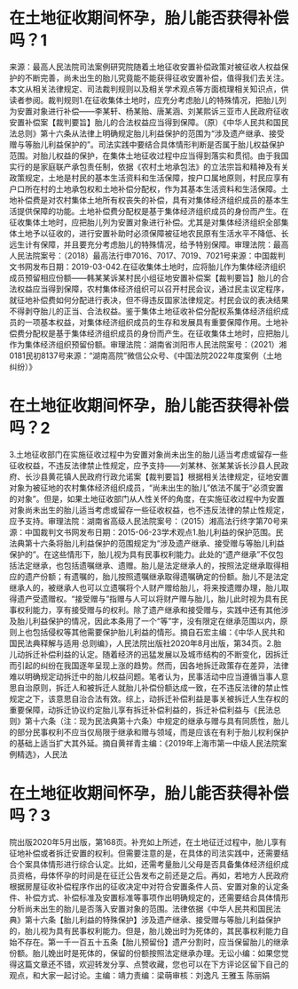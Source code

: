 # 在土地征收期间怀孕，胎儿能否获得补偿吗？1

来源：最高人民法院司法案例研究院随着土地征收安置补偿政策对被征收人权益保护的不断完善，尚未出生的胎儿究竟能不能获得征收安置补偿，值得我们去关注。本文从相关法律规定、司法裁判规则以及相关学术观点等方面梳理相关知识点，供读者参阅。裁判规则1.在征收集体土地时，应充分考虑胎儿的特殊情况，把胎儿列为安置对象进行补偿——李某轩、杨某贻、唐某涵、刘某熙诉三亚市人民政府征收安置补偿案【裁判要旨】胎儿的合法权益应当得到保障。（原）《中华人民共和国民法总则》第十六条从法律上明确规定胎儿利益保护的范围为“涉及遗产继承、接受赠与等胎儿利益保护的”。司法实践中要结合具体情形判断是否属于胎儿权益保护范围。对胎儿权益的保护，在集体土地征收过程中应当得到落实和贯彻。由于我国实行的是家庭联产承包责任制，依据《农村土地承包法》的立法宗旨和精神及有关政策规定，土地是村民的基本生活资料和生活保障，按户口属地原则，村民应享有户口所在村的土地承包权和土地补偿分配权，作为其基本生活资料和生活保障。土地补偿费是对农村集体土地所有权丧失的补偿，具有对集体经济组织成员的基本生活提供保障的功能。土地补偿费分配权是基于集体经济组织成员的身份而产生。在征收集体土地时，应把胎儿列为安置对象进行补偿。尤其是对集体经济组织全部集体土地予以征收的，进行安置补助时必须保障被征地农民原有生活水平不降低、长远生计有保障，并且要充分考虑胎儿的特殊情况，给予特别保障。审理法院：最高人民法院案号：（2018）最高法行申7016、7017、7019、7021号来源：中国裁判文书网发布日期：2019-03-042.在征收集体土地时，应将胎儿作为集体经济组织成员预留相应份额——韩某某诉某村民小组征地安置补偿案【裁判要旨】胎儿的合法权益应当得到保障，农村集体经济组织可以召开村民会议，通过民主议定程序，就征地补偿费如何分配进行表决，但不得违反国家法律规定。村民会议的表决结果不得剥夺胎儿的正当、合法权益。鉴于集体土地征收补偿分配权系集体经济组织成员的一项基本权益，对集体经济组织成员的生存和发展具有重要保障作用。土地补偿费分配权是基于集体经济组织成员的身份而产生。在征收集体土地时，应把胎儿作为集体经济组织预留份额。审理法院：湖南省浏阳市人民法院案号：（2021）湘0181民初8137号来源：“湖南高院”微信公众号、《中国法院2022年度案例（土地纠纷）》

# 在土地征收期间怀孕，胎儿能否获得补偿吗？2

3.土地征收部门在实施征收过程中为安置对象尚未出生的胎儿适当考虑或留存一些征收权益，不违反法律禁止性规定，应予支持——刘某林、张某某诉长沙县人民政府、长沙县黄花镇人民政府行政允诺案【裁判要旨】根据相关法律规定，征地安置对象为被征地的农村集体经济组织成员，“尚未出生的胎儿”依法不属于“必须安置的对象”。但是，如果土地征收部门从人性关怀的角度，在实施征收过程中为安置对象尚未出生的胎儿适当考虑或留存一些征收权益，也不违反法律的禁止性规定，应予支持。审理法院：湖南省高级人民法院案号：（2015）湘高法行终字第70号来源：中国裁判文书网发布日期：2015-06-23学术观点1.胎儿利益的保护范围。民法典第十六条将胎儿利益保护的范围规定为“涉及遗产继承、接受赠与等胎儿利益保护的”。在这些情形下，胎儿视为具有民事权利能力。此处的“遗产继承”不仅包括法定继承，也包括遗嘱继承、遗赠。胎儿是法定继承人的，按照法定继承取得相应的遗产份额；有遗嘱的，胎儿按照遗嘱继承取得遗嘱确定的份额。胎儿不是法定继承人的，被继承人也可以立遗嘱将个人财产赠给胎儿，将来按遗赠办理，胎儿取得遗产受遗赠权。“接受赠与”指赠与人可以将财产赠与胎儿，胎儿此时视为具有民事权利能力，享有接受赠与的权利。除了遗产继承和接受赠与，实践中还有其他涉及胎儿利益保护的情况，因此本条用了一个“等”字，没有限定在继承范围以内，原则上也包括侵权等其他需要保护胎儿利益的情形。摘自石宏主编：《中华人民共和国民法典释解与适用·总则编》，人民法院出版社2020年8月出版，第34页。2.胎儿动拆迁补偿利益的认定。随着经济的迅猛发展以及城市结构的不断变化，因拆迁而引起的纠纷在我国逐年呈现上涨的趋势。然而，因各地拆迁政策存在差异，法律难以明确规定动拆迁中的胎儿权益问题。笔者认为，民事活动中应当遵循当事人意思自治原则，拆迁人和被拆迁人就胎儿补偿份额达成一致，在不违反法律的禁止性规定之下，该意思自治合法有效。综上，动拆迁补偿利益是事关被拆迁人生存权的重要保障，动拆迁协议约定胎儿享有拆迁补偿利益的，拆迁补偿利益与《民法总则》第十六条（注：现为民法典第十六条）中规定的继承与赠与具有同质性，胎儿的部分民事权利不应当仅局限于继承和赠与领域，而是应该在有利于胎儿权利保护的基础上适当扩大其外延。摘自黄祥青主编：《2019年上海市第一中级人民法院案例精选》，人民法

# 在土地征收期间怀孕，胎儿能否获得补偿吗？3

院出版2020年5月出版，第168页。补充如上所述，在土地征迁过程中，胎儿享有征地补偿或者拆迁安置的权利。但需要注意的是，在具体的司法实践中，还需要结合个案具体情形进行综合认定。比如，还需考量胎儿父母是否具备集体经济组织成员资格，母体怀孕的时间是在征迁公告发布之前还是之后。再如，若地方人民政府根据房屋征收补偿程序作出的征收决定中对符合安置条件人员、安置对象的认定条件、补偿方式、补偿标准及安置标准等事项作出明确规定的，还需要结合具体情形分析尚未出生的胎儿是否落入安置对象的范围。法律依据《中华人民共和国民法典》第十六条【胎儿利益的特殊保护】涉及遗产继承、接受赠与等胎儿利益保护的，胎儿视为具有民事权利能力。但是，胎儿娩出时为死体的，其民事权利能力自始不存在。第一千一百五十五条【胎儿预留份】遗产分割时，应当保留胎儿的继承份额。胎儿娩出时是死体的，保留的份额按照法定继承办理。无讼小编：如果您觉得这篇文章还不错，欢迎转发分享、点赞收藏，您也可以在下方评论区留下自己的观点，和大家一起讨论。主编：靖力责编：梁萌审核：刘逸凡 王雅玉 陈丽娟


